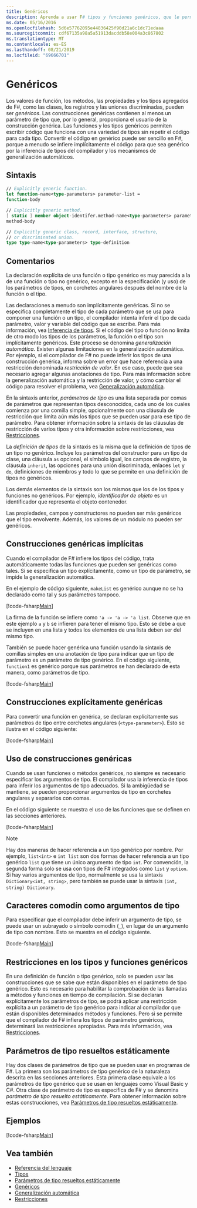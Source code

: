 ```yaml
---
title: Genéricos
description: Aprenda a usar F# tipos y funciones genéricos, que le permiten escribir código que funciona con una variedad de tipos sin repetir el código.
ms.date: 05/16/2016
ms.openlocfilehash: 5d6e57762095e44836425f90d21a6c1dc71edaaa
ms.sourcegitcommit: cdf67135a98a5a51913dacddb58e004a3c867802
ms.translationtype: MT
ms.contentlocale: es-ES
ms.lasthandoff: 08/21/2019
ms.locfileid: "69666701"
---
```

# <a name="generics"></a>Genéricos

Los valores de función, los métodos, las propiedades y los tipos agregados de F#, como las clases, los registros y las uniones discriminadas, pueden ser *genéricos*. Las construcciones genéricas contienen al menos un parámetro de tipo que, por lo general, proporciona el usuario de la construcción genérica. Las funciones y los tipos genéricos permiten escribir código que funciona con una variedad de tipos sin repetir el código para cada tipo. Convertir el código en genérico puede ser sencillo en F#, porque a menudo se infiere implícitamente el código para que sea genérico por la inferencia de tipos del compilador y los mecanismos de generalización automáticos.

## <a name="syntax"></a>Sintaxis

```fsharp
// Explicitly generic function.
let function-name<type-parameters> parameter-list =
function-body

// Explicitly generic method.
[ static ] member object-identifer.method-name<type-parameters> parameter-list [ return-type ] =
method-body

// Explicitly generic class, record, interface, structure,
// or discriminated union.
type type-name<type-parameters> type-definition
```

## <a name="remarks"></a>Comentarios

La declaración explícita de una función o tipo genérico es muy parecida a la de una función o tipo no genérico, excepto en la especificación (y uso) de los parámetros de tipos, en corchetes angulares después del nombre de la función o el tipo.

Las declaraciones a menudo son implícitamente genéricas. Si no se especifica completamente el tipo de cada parámetro que se usa para componer una función o un tipo, el compilador intenta inferir el tipo de cada parámetro, valor y variable del código que se escribe. Para más información, vea [Inferencia de tipos](../type-inference.md). Si el código del tipo o función no limita de otro modo los tipos de los parámetros, la función o el tipo son implícitamente genéricos. Este proceso se denomina *generalización automática*. Existen algunas limitaciones en la generalización automática. Por ejemplo, si el compilador de F# no puede inferir los tipos de una construcción genérica, informa sobre un error que hace referencia a una restricción denominada *restricción de valor*. En ese caso, puede que sea necesario agregar algunas anotaciones de tipo. Para más información sobre la generalización automática y la restricción de valor, y cómo cambiar el código para resolver el problema, vea [Generalización automática](automatic-generalization.md).

En la sintaxis anterior, *parámetros de tipo* es una lista separada por comas de parámetros que representan tipos desconocidos, cada uno de los cuales comienza por una comilla simple, opcionalmente con una cláusula de restricción que limita aún más los tipos que se pueden usar para ese tipo de parámetro. Para obtener información sobre la sintaxis de las cláusulas de restricción de varios tipos y otra información sobre restricciones, vea [Restricciones](constraints.md).

La *definición de tipos* de la sintaxis es la misma que la definición de tipos de un tipo no genérico. Incluye los parámetros del constructor para un tipo de clase, una cláusula `as` opcional, el símbolo igual, los campos de registro, la cláusula `inherit`, las opciones para una unión discriminada, enlaces `let` y `do`, definiciones de miembros y todo lo que se permite en una definición de tipos no genéricos.

Los demás elementos de la sintaxis son los mismos que los de los tipos y funciones no genéricos. Por ejemplo, *identificador de objeto* es un identificador que representa el objeto contenedor.

Las propiedades, campos y constructores no pueden ser más genéricos que el tipo envolvente. Además, los valores de un módulo no pueden ser genéricos.

## <a name="implicitly-generic-constructs"></a>Construcciones genéricas implícitas

Cuando el compilador de F# infiere los tipos del código, trata automáticamente todas las funciones que pueden ser genéricas como tales. Si se especifica un tipo explícitamente, como un tipo de parámetro, se impide la generalización automática.

En el ejemplo de código siguiente, `makeList` es genérico aunque no se ha declarado como tal y sus parámetros tampoco.

[!code-fsharp[Main](~/samples/snippets/fsharp/lang-ref-1/snippet1700.fs)]

La firma de la función se infiere como `'a -> 'a -> 'a list`. Observe que en este ejemplo `a` y `b` se infieren para tener el mismo tipo. Esto se debe a que se incluyen en una lista y todos los elementos de una lista deben ser del mismo tipo.

También se puede hacer genérica una función usando la sintaxis de comillas simples en una anotación de tipo para indicar que un tipo de parámetro es un parámetro de tipo genérico. En el código siguiente, `function1` es genérico porque sus parámetros se han declarado de esta manera, como parámetros de tipo.

[!code-fsharp[Main](~/samples/snippets/fsharp/lang-ref-1/snippet1701.fs)]

## <a name="explicitly-generic-constructs"></a>Construcciones explícitamente genéricas

Para convertir una función en genérica, se declaran explícitamente sus parámetros de tipo entre corchetes angulares (`<type-parameter>`). Esto se ilustra en el código siguiente:

[!code-fsharp[Main](~/samples/snippets/fsharp/lang-ref-1/snippet1703.fs)]

## <a name="using-generic-constructs"></a>Uso de construcciones genéricas

Cuando se usan funciones o métodos genéricos, no siempre es necesario especificar los argumentos de tipo. El compilador usa la inferencia de tipos para inferir los argumentos de tipo adecuados. Si la ambigüedad se mantiene, se pueden proporcionar argumentos de tipo en corchetes angulares y separarlos con comas.

En el código siguiente se muestra el uso de las funciones que se definen en las secciones anteriores.

[!code-fsharp[Main](~/samples/snippets/fsharp/lang-ref-1/snippet1702.fs)]

> [!NOTE]
> Hay dos maneras de hacer referencia a un tipo genérico por nombre. Por ejemplo, `list<int>` e `int list` son dos formas de hacer referencia a un tipo genérico `list` que tiene un único argumento de tipo `int`. Por convención, la segunda forma solo se usa con tipos de F# integrados como `list` y `option`. Si hay varios argumentos de tipo, normalmente se usa la sintaxis `Dictionary<int, string>`, pero también se puede usar la sintaxis `(int, string) Dictionary`.

## <a name="wildcards-as-type-arguments"></a>Caracteres comodín como argumentos de tipo

Para especificar que el compilador debe inferir un argumento de tipo, se puede usar un subrayado o símbolo comodín (`_`), en lugar de un argumento de tipo con nombre. Esto se muestra en el código siguiente.

[!code-fsharp[Main](~/samples/snippets/fsharp/lang-ref-1/snippet1704.fs)]

## <a name="constraints-in-generic-types-and-functions"></a>Restricciones en los tipos y funciones genéricos

En una definición de función o tipo genérico, solo se pueden usar las construcciones que se sabe que están disponibles en el parámetro de tipo genérico. Esto es necesario para habilitar la comprobación de las llamadas a métodos y funciones en tiempo de compilación. Si se declaran explícitamente los parámetros de tipo, se podrá aplicar una restricción explícita a un parámetro de tipo genérico para indicar al compilador que están disponibles determinados métodos y funciones. Pero si se permite que el compilador de F# infiera los tipos de parámetro genéricos, determinará las restricciones apropiadas. Para más información, vea [Restricciones](constraints.md).

## <a name="statically-resolved-type-parameters"></a>Parámetros de tipo resueltos estáticamente

Hay dos clases de parámetros de tipo que se pueden usar en programas de F#. La primera son los parámetros de tipo genérico de la naturaleza descrita en las secciones anteriores. Esta primera clase equivale a los parámetros de tipo genérico que se usan en lenguajes como Visual Basic y C#. Otra clase de parámetro de tipo es específica de F# y se denomina *parámetro de tipo resuelto estáticamente*. Para obtener información sobre estas construcciones, vea [Parámetros de tipo resueltos estáticamente](statically-resolved-type-parameters.md).

## <a name="examples"></a>Ejemplos

[!code-fsharp[Main](~/samples/snippets/fsharp/lang-ref-1/snippet1705.fs)]

## <a name="see-also"></a>Vea también

- [Referencia del lenguaje](../index.md)
- [Tipos](../fsharp-types.md)
- [Parámetros de tipo resueltos estáticamente](statically-resolved-type-parameters.md)
- [Genéricos](../../../standard/generics/index.md)
- [Generalización automática](automatic-generalization.md)
- [Restricciones](constraints.md)
